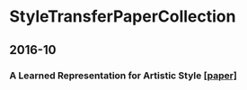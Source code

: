 # StyleTransferPaperCollection

## 2016-10

### A Learned Representation for Artistic Style [[paper]](https://arxiv.org/abs/1610.07629)
